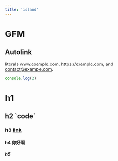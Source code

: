```yaml
---
title: 'island'
---
```

# GFM 

## Autolink 

literals www.example.com, https://example.com, and contact@example.com.

```js
console.log(2)
```

# h1

## h2 \`code\`

### h3 [link](https://islandjs.dev)

#### h4 你好啊

##### h5